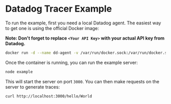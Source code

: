 # Datadog Tracer Example

To run the example, first you need a local Datadog agent. The easiest way to get one is using the official Docker image:

**Note: Don't forget to replace `<Your API Key>` with your actual API key from Datadog.**

```sh
docker run -d --name dd-agent -v /var/run/docker.sock:/var/run/docker.sock:ro -v /proc/:/host/proc/:ro -v /sys/fs/cgroup/:/host/sys/fs/cgroup:ro -e API_KEY=<Your API Key> -e SD_BACKEND=docker -e DD_APM_ENABLED=true -p 8126:8126 datadog/docker-dd-agent:latest
```

Once the container is running, you can run the example server:

```sh
node example
```

This will start the server on port `3000`. You can then make requests on the server to generate traces:

```sh
curl http://localhost:3000/hello/World
```
